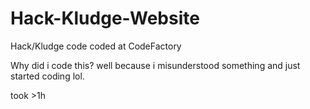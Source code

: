 # Hack-Kludge-Website

Hack/Kludge code coded at CodeFactory

Why did i code this? well because i misunderstood something and just started coding lol.

took >1h
